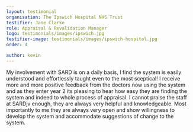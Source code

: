 ```yaml
---
layout: testimonial
organisation: The Ipswich Hospital NHS Trust
testifier: Jane Clarke
role: Appraisal & Revalidation Manager
logo: testimonials/images/ipswich.jpg
testifier-image: testimonials/images/ipswich-hospital.jpg
order: 4

author: kevin
---
```


My involvement with SARD is on a daily basis, I find the system is easily understood and effortlessly taught even to the most sceptical!  I receive more and more positive feedback from the doctors now using the system and as they enter year 2 its pleasing to hear how easy they are finding the system and indeed to whole process of appraisal. I cannot praise the staff at SARDjv enough, they are always very helpful and knowledgeable.  Most importantly to me they are always very open and show willingness to develop the system and accommodate suggestions of change to the system.
